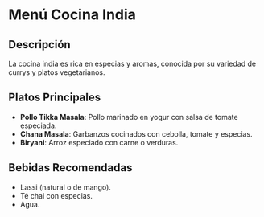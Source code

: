 # Menú Cocina India

## Descripción

La cocina india es rica en especias y aromas, conocida por su variedad de currys y platos vegetarianos.

## Platos Principales

* **Pollo Tikka Masala**: Pollo marinado en yogur con salsa de tomate especiada.
* **Chana Masala**: Garbanzos cocinados con cebolla, tomate y especias.
* **Biryani**: Arroz especiado con carne o verduras.

## Bebidas Recomendadas

* Lassi (natural o de mango).
* Té chai con especias.
* Agua.